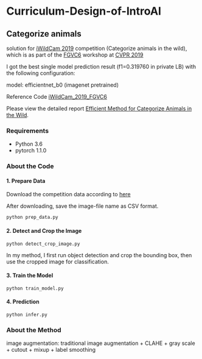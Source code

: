 # Curriculum-Design-of-IntroAI

## Categorize animals
solution for [iWildCam 2019](https://www.kaggle.com/c/iwildcam-2019-fgvc6/overview) competition (Categorize animals in the wild), which is as part of the  [FGVC6](https://sites.google.com/view/fgvc6/home) workshop at [CVPR 2019](http://cvpr2019.thecvf.com/)

I got the best single model prediction result (f1=0.319760 in private LB) with the following configuration:

model: efficientnet_b0 (imagenet pretrained)

Reference Code [iWildCam_2019_FGVC6](https://github.com/Walleclipse/iWildCam_2019_FGVC6)

Please view the detailed report [Efficient Method for Categorize Animals in the Wild](https://arxiv.org/ftp/arxiv/papers/1907/1907.13037.pdf).
### Requirements
* Python 3.6
* pytorch 1.1.0

### About the Code

#### 1. Prepare Data
Download the competition data according to [here](data/README.md)

After downloading, save the image-file name as CSV format.
```
python prep_data.py
```

#### 2. Detect and Crop the Image 
```
python detect_crop_image.py
```
In my method, I first run object detection and crop the bounding box, then use the cropped image for classification. 
#### 3. Train the Model
```
python train_model.py
```
#### 4. Prediction

```
python infer.py
```

### About the Method

image augmentation: traditional image augmentation + CLAHE + gray scale + cutout + mixup + label smoothing
